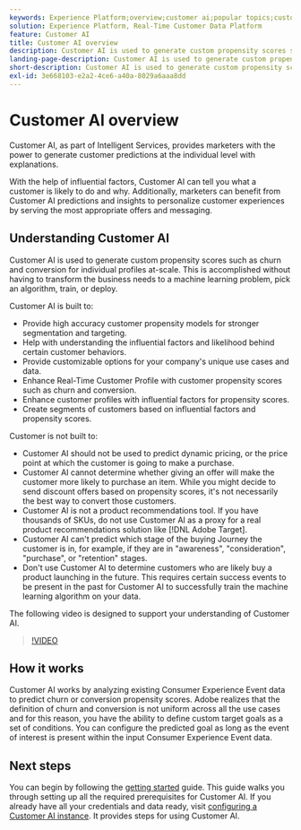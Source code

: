 ```yaml
---
keywords: Experience Platform;overview;customer ai;popular topics;customer ai overview
solution: Experience Platform, Real-Time Customer Data Platform
feature: Customer AI
title: Customer AI overview
description: Customer AI is used to generate custom propensity scores such as churn and conversion for individual profiles at-scale. This is accomplished without having to transform the business needs to a machine learning problem, pick an algorithm, train, or deploy.
landing-page-description: Customer AI is used to generate custom propensity scores such as churn and conversion for individual profiles at-scale.
short-description: Customer AI is used to generate custom propensity scores such as churn and conversion for individual profiles at-scale.
exl-id: 3e668103-e2a2-4ce6-a40a-8029a6aaa8dd
---
```


# Customer AI overview

Customer AI, as part of Intelligent Services, provides marketers with the power to generate customer predictions at the individual level with explanations.

With the help of influential factors, Customer AI can tell you what a customer is likely to do and why. Additionally, marketers can benefit from Customer AI predictions and insights to personalize customer experiences by serving the most appropriate offers and messaging.

## Understanding Customer AI

Customer AI is used to generate custom propensity scores such as churn and conversion for individual profiles at-scale. This is accomplished without having to transform the business needs to a machine learning problem, pick an algorithm, train, or deploy.

Customer AI is built to:

- Provide high accuracy customer propensity models for stronger segmentation and targeting.
- Help with understanding the influential factors and likelihood behind certain customer behaviors.
- Provide customizable options for your company's unique use cases and data.
- Enhance Real-Time Customer Profile with customer propensity scores such as churn and conversion.
- Enhance customer profiles with influential factors for propensity scores.
- Create segments of customers based on influential factors and propensity scores.

Customer is not built to:

- Customer AI should not be used to predict dynamic pricing, or the price point at which the customer is going to make a purchase.
- Customer AI cannot determine whether giving an offer will make the customer more likely to purchase an item. While you might decide to send discount offers based on propensity scores, it's not necessarily the best way to convert those customers.
- Customer AI is not a product recommendations tool. If you have thousands of SKUs, do not use Customer AI as a proxy for a real product recommendations solution like [!DNL Adobe Target].
- Customer AI can't predict which stage of the buying Journey the customer is in, for example, if they are in "awareness", "consideration", "purchase", or "retention" stages.
- Don't use Customer AI to determine customers who are likely buy a product launching in the future. This requires certain success events to be present in the past for Customer AI to successfully train the machine learning algorithm on your data.

The following video is designed to support your understanding of Customer AI.

>[!VIDEO](https://video.tv.adobe.com/v/32664?learn=on&quality=12)

## How it works

Customer AI works by analyzing existing Consumer Experience Event data to predict churn or conversion propensity scores. Adobe realizes that the definition of churn and conversion is not uniform across all the use cases and for this reason, you have the ability to define custom target goals as a set of conditions. You can configure the predicted goal as long as the event of interest is present within the input Consumer Experience Event data.

## Next steps

You can begin by following the [getting started](./getting-started.md) guide. This guide walks you through setting up all the required prerequisites for Customer AI. If you already have all your credentials and data ready, visit  [configuring a Customer AI instance](./user-guide/configure.md). It provides steps for using Customer AI.
